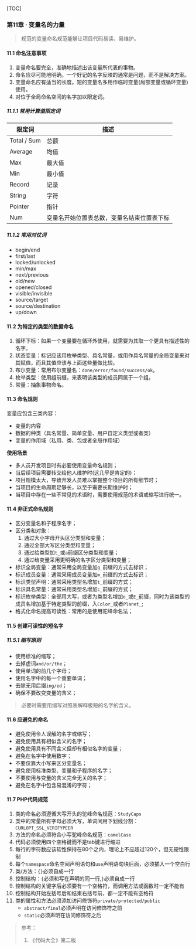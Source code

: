 [TOC]

###  第11章 · 变量名的力量



> 规范的变量命名规范能够让项目代码易读、易维护。

#### 11.1 命名注意事项

1. 变量命名要完全，准确地描述出该变量所代表的事物。
2. 命名应尽可能地明确。一个好记的名字反映的通常是问题，而不是解决方案。
3. 变量命名应有适当的长度。短的变量名多用作临时变量(局部变量或循环变量)使用。
4. 对位于全局命名空间的名字加以限定词。



##### 11.1.1 常用计算值限定词

| 限定词      | 描述                                       |
| ----------- | ------------------------------------------ |
| Total / Sum | 总额                                       |
| Average     | 均值                                       |
| Max         | 最大值                                     |
| Min         | 最小值                                     |
| Record      | 记录                                       |
| String      | 字符                                       |
| Pointer     | 指针                                       |
| Num         | 变量名开始位置表总数，变量名结束位置表下标 |

##### 11.1.2 常用对仗词

+ begin/end
+ first/last
+ locked/unlocked
+ min/max
+ next/previous
+ old/new
+ opened/closed
+ visible/invisible
+ source/target
+ source/destination
+ up/down

#### 11.2 为特定的类型的数据命名

1. 循环下标：如果一个变量要在循环外使用，就需要为其取一个更具有描述性的名字。
2. 状态变量：标记应该用枚举类型、具名常量，或用作具名常量的全局变量来对其赋值，而且其值应该与上面这些量做比较。
3. 布尔变量：常用布尔变量名：`done/error/found/success/ok`。
4. 枚举类型：使用组前缀，来表明该类型的成员同属于一个组。
5. 常量：抽象事物命名。

#### 11.3 命名规则

变量应包含三类内容：

+ 变量的内容
+ 数据的种类（具名常量、简单变量、用户自定义类型或者类）
+ 变量的作用域（私用、类、包或者全局作用域）

**使用场景**

+ 多人员开发项目时有必要使用变量命名规则；
+ 当后续项目需要转交给他人维护时(这几乎是肯定的)；
+ 项目规模太大，导致开发人员难以掌握整个项目的所有细节时；
+ 当项目的生命周期足够长，以至于需要长期维护时；
+ 当项目中存在一些不常见的术语时，需要使用规范的术语或缩写进行统一。

#### 11.4 非正式命名规则

+ 区分变量名和子程序名字；
+ 区分类和对象：
  1. 通过大小字母开头区分类型和变量；
  2. 通过全部大写区分类型和变量；
  3. 通过给类型加`t_`或`a`前缀区分类型和变量；
  4. 通过给变量采用更明确的名字区分类型和变量；
+ 标识全局变量：通常采用全局变量加`g_`前缀的方式去标识；
+ 标识成员变量：通常采用成员变量加`m_`前缀的方式去标识；
+ 标识类型声明：通常采用类型名增加`t_`前缀的方式；
+ 标识具名常量：通常采用类型名增加`c_`前缀的方式；
+ 标识枚举类型：全部用大写，或者为类型名增加`e_`或`E_`前缀，同时为该类型的成员名增加基于特定类型的前缀，入`Color_`或者`Planet_`;
+ 格式化命名提高可读性：常用的是使用驼峰命名法；

#### 11.5 创建可读性的短名字

##### 11.5.1 缩写原则

+ 使用标准的缩写；
+ 去掉虚词`and/or/the`；
+ 使用单词的前几个字母；
+ 使用名字中的每一个重要单词；
+ 去除无用后缀`ing/ed`；
+ 确保不要改变变量的含义；

> 必要时需要用缩写对照表解释极短的名字的含义。

#### 11.6 应避免的命名

+ 避免使用令人误解的名字或缩写；
+ 避免使用具有相似含义的名字；
+ 避免使用具有不同含义但却有相似名字的变量；
+ 避免在名字中使用数字；
+ 不要仅靠大小写来区分变量名；
+ 避免使用标准类型、变量和子程序的名字；
+ 不要使用与变量的含义完全无关的名字；
+ 避免在名字中包含易混淆的字符；



#### 11.7 PHP代码规范

1. 类的命名必须遵循大写开头的驼峰命名规范：`StudyCaps`
2. 类中的常量所有字母必须大写，单词间用下划线分割：`CURLOPT_SSL_VERIFYPEER`
3. 方法的命名必须符合小写驼峰命名规范：`camelCase`
4. 代码必须使用四个空格键而不是tab键进行缩进
5. 每行的字符数应该软性保持在80个之内，理论上不应超过120个，但无硬性限制
6. 每个`namespace`命名空间声明语句和`use`声明语句块后面，必须插入一个空白行
7. 类/方法：`{}`必须自成一行
8. 控制结构：`{`必须和写在声明的同一行,`}`必须自成一行
9. 控制结构的关键字后必须要有一个空格符，而调用方法或函数时一定不能有
10. 控制结构开始左括号后和结束右括号前，都一定不能有空格符
11. 类的属性和方法必须添加访问修饰符`private/protected/public`
    + `abstract/final`必须声明在访问修饰符之前
    + `static`必须声明在访问修饰符之后















































































> 参考：
>
> 1. 《代码大全》第二版